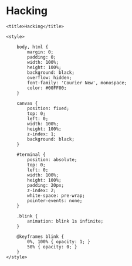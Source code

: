 # Hacking
<!DOCTYPE html>
<html lang="en">
<head>
    <meta charset="UTF-8">
    <meta name="viewport" content="width=device-width, initial-scale=1.0">
    
    <title>Hacking</title>
    
    <style>
    
        body, html {
            margin: 0;
            padding: 0;
            width: 100%;
            height: 100%;
            background: black;
            overflow: hidden;
            font-family: 'Courier New', monospace;
            color: #00FF00;
        }
        
        canvas {
            position: fixed;
            top: 0;
            left: 0;
            width: 100%;
            height: 100%;
            z-index: 1;
            background: black;
        }
    
        #terminal {
            position: absolute;
            top: 0;
            left: 0;
            width: 100%;
            height: 100%;
            padding: 20px;
            z-index: 2;
            white-space: pre-wrap;
            pointer-events: none;
        }
        
        .blink {
            animation: blink 1s infinite;
        }
        
        @keyframes blink {
            0%, 100% { opacity: 1; }
            50% { opacity: 0; }
        }
    </style>
</head>
<body>

<canvas id="matrixCanvas"></canvas>
<div id="terminal"></div>

<script>
    const canvas = document.getElementById('matrixCanvas');
    const ctx = canvas.getContext('2d');

    function resizeCanvas() {
        canvas.width = window.innerWidth;
        canvas.height = window.innerHeight;
    }
    window.addEventListener('resize', resizeCanvas);
    resizeCanvas();  

    const katakana = 'アァカサタナハマヤャラワガザダバパイィキシチニヒミリヰギジヂビピウゥクスツヌフムユュルグズブヅプエェケセテネヘメレヱゲゼデベペオォコソトノホモヨョロヲゴゾドボポヴッン';
    const latin = 'ABCDEFGHIJKLMNOPQRSTUVWXYZ';
    const nums = '0123456789';
    const alphabet = katakana + latin + nums;

    const fontSize = 16;
    const columns = Math.floor(canvas.width / fontSize);
    const rainDrops = Array(columns).fill(1);

    function drawMatrix() {
        ctx.fillStyle = 'rgba(0, 0, 0, 0.05)';
        ctx.fillRect(0, 0, canvas.width, canvas.height);

        ctx.fillStyle = '#0F0';
        ctx.font = `${fontSize}px monospace`;

        rainDrops.forEach((y, index) => {
            const text = alphabet.charAt(Math.floor(Math.random() * alphabet.length));
            const x = index * fontSize;
            ctx.fillText(text, x, y * fontSize);

            if (y * fontSize > canvas.height && Math.random() > 0.975) {
                rainDrops[index] = 0;
            } else {
                rainDrops[index]++;
            }
        });
    }
    setInterval(drawMatrix, 50);

    const terminal = document.getElementById('terminal');
    const commands = [
        '[SYSTEM] Initializing hack.exe...',
        '[FIREWALL] Bypassing encryption...',
        '[ACCESS] Connecting to secure server...',
        '[ACCESS] Root privileges acquired!',
        '[WARNING] Unauthorized access detected!',
        '[DATA] Extracting sensitive files...',
        '[UPLOAD] Injecting malware...',
        '[CRITICAL] SYSTEM FAILURE IMMINENT!',
        '[ERROR] Blue Screen Detected!',
        '[JOKE] Haha! Just kidding :)'
    ];

    let commandIndex = 0;
    let charIndex = 0;

    function typeCommand() {
        if (commandIndex < commands.length) {
            const currentCommand = commands[commandIndex];
            if (charIndex < currentCommand.length) {
                terminal.innerHTML += currentCommand.charAt(charIndex);
                charIndex++;
                setTimeout(typeCommand, 50);
            } else {
                terminal.innerHTML += '\n';
                charIndex = 0;
                commandIndex++;
                setTimeout(typeCommand, 500);
            }
        } else {
            terminal.innerHTML += '\n> ';
            setInterval(() => {
                terminal.innerHTML = terminal.innerHTML.slice(0, -1) + (terminal.innerHTML.endsWith(' ') ? '█' : ' ');
            }, 500);
        }
    }

    setTimeout(typeCommand, 1000);
</script>

</body>
</html>
